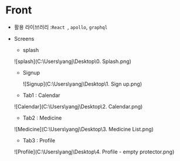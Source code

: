 # Front

- 활용 라이브러리 :`React `, `apollo`, `graphql`

- Screens

  - splash

  ![splash](C:\Users\yangj\Desktop\0. Splash.png)

  

  

  - Signup

    ![Signup](C:\Users\yangj\Desktop\1. Sign up.png)

  

  

  - Tab1 : Calendar

  ![Calendar](C:\Users\yangj\Desktop\2. Calendar.png)
  

  

  - Tab2 : Medicine

  ![Medicine](C:\Users\yangj\Desktop\3. Medicine List.png)

  

  

  

  - Tab3 : Profile

  ![Profile](C:\Users\yangj\Desktop\4. Profile - empty protector.png)
